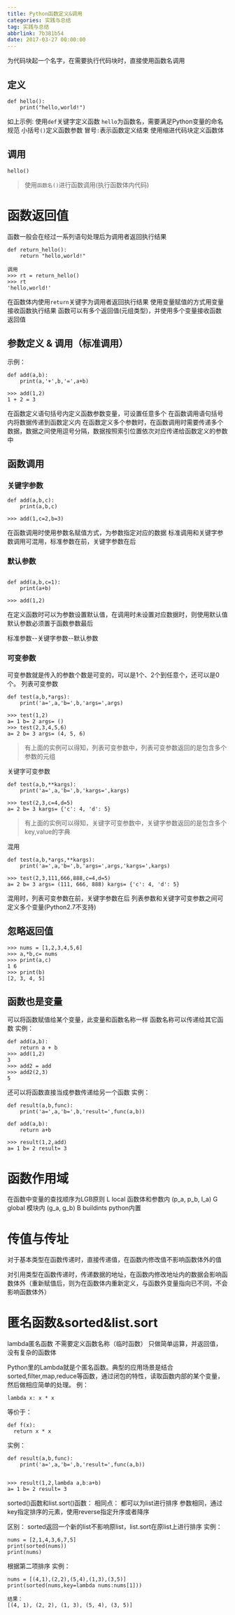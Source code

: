 ```yaml
---
title: Python函数定义&调用
categories: 实践与总结
tag: 实践与总结
abbrlink: 7b381b54
date: 2017-03-27 00:00:00
---
```


为代码块起一个名字，在需要执行代码块时，直接使用函数名调用

## 定义
```
def hello():
	print("hello,world!")
```
如上示例:
使用`def`关键字定义函数
`hello`为函数名，需要满足Python变量的命名规范
小括号`()`定义函数参数
冒号`:`表示函数定义结束
使用缩进代码块定义函数体
<!-- more -->
## 调用
```
hello()
```
> 使用`函数名()`进行函数调用(执行函数体内代码)



# 函数返回值
函数一般会在经过一系列语句处理后为调用者返回执行结果
```
def return_hello():
	return "hello,world!"

调用
>>> rt = return_hello()
>>> rt
'hello,world!'
```
在函数体内使用`return`关键字为调用者返回执行结果
使用变量赋值的方式用变量接收函数执行结果
函数可以有多个返回值(元组类型)，并使用多个变量接收函数返回值

## 参数定义 & 调用（标准调用）
示例：
```
def add(a,b):
	print(a,'+',b,'=',a+b)

>>> add(1,2)
1 + 2 = 3
```

在函数定义语句括号内定义函数参数变量，可设置任意多个
在函数调用语句括号内将数据传递到函数定义内
在函数定义多个参数时，在函数调用时需要传递多个数据，数据之间使用逗号分隔，数据按照索引位置依次对应传递给函数定义的参数中
## 函数调用
### 关键字参数
```
def add(a,b,c):
	print(a,b,c)

>>> add(1,c=2,b=3)
```
在函数调用时使用参数名赋值方式，为参数指定对应的数据
标准调用和关键字参数调用可混用，标准参数在前，关键字参数在后


### 默认参数
```

def add(a,b,c=1):
	print(a+b)

>>> add(1,2)
```
在定义函数时可以为参数设置默认值，在调用时未设置对应数据时，则使用默认值
默认参数必须置于函数参数最后

标准参数--关键字参数--默认参数

### 可变参数
可变参数就是传入的参数个数是可变的，可以是1个、2个到任意个，还可以是0个。
列表可变参数
```
def test(a,b,*args):
	print('a=',a,'b=',b,'args=',args)

>>> test(1,2)
a= 1 b= 2 args= ()
>>> test(2,3,4,5,6)
a= 2 b= 3 args= (4, 5, 6)
```
> 有上面的实例可以得知，列表可变参数中，列表可变参数返回的是包含多个参数的元组

关键字可变参数
```
def test(a,b,**kargs):
	print('a=',a,'b=',b,'kargs=',kargs)

>>> test(2,3,c=4,d=5)
a= 2 b= 3 kargs= {'c': 4, 'd': 5}
```
> 有上面的实例可以得知，关键字可变参数中，关键字参数返回的是包含多个key,value的字典

混用
```
def test(a,b,*args,**kargs):
	print('a=',a,'b=',b,'args=',args,'kargs=',kargs)

>>> test(2,3,111,666,888,c=4,d=5)
a= 2 b= 3 args= (111, 666, 888) kargs= {'c': 4, 'd': 5}

```
混用时，列表可变参数在前，关键字参数在后
列表参数和关键字可变参数之间可定义多个变量(Python2.7不支持)

## 忽略返回值
```
>>> nums = [1,2,3,4,5,6]
>>> a,*b,c= nums
>>> print(a,c)
1 6
>>> print(b)
[2, 3, 4, 5]
```

## 函数也是变量
可以将函数赋值给某个变量，此变量和函数名称一样
函数名称可以传递给其它函数
实例：
```
def add(a,b):
	return a + b
>>> add(1,2)
3
>>> add2 = add
>>> add2(2,3)
5

```
还可以将函数直接当成参数传递给另一个函数
实例：
```
def result(a,b,func):
	print('a=',a,'b=',b,'result=',func(a,b))

def add(a,b):
	return a+b

>>> result(1,2,add)
a= 1 b= 2 result= 3

```


# 函数作用域
在函数中变量的查找顺序为LGB原则
L local 函数体和参数内		(p_a, p_b, l_a)
G global 模块内			(g_a, g_b)
B buildints python内置


# 传值与传址
对于基本类型在函数传递时，直接传递值，在函数内修改值不影响函数体外的值

对引用类型在函数传递时，传递数据的地址，在函数内修改地址内的数据会影响函数体外（重新赋值后，则为在函数体内重新定义，与函数外变量指向已不同，不会影响函数体外）

# 匿名函数&sorted&list.sort
lambda匿名函数
	不需要定义函数名称（临时函数）
	只做简单运算，并返回值，没有复杂的函数体

Python里的Lambda就是个匿名函数。典型的应用场景是结合sorted,filter,map,reduce等函数，通过闭包的特性，读取函数内部的某个变量，然后做相应简单的处理。
例：
```
lambda x: x * x
```
等价于：
```
def f(x):
  return x * x
```

实例：
```
def result(a,b,func):
	print('a=',a,'b=',b,'result=',func(a,b))


>>> result(1,2,lambda a,b:a+b)
a= 1 b= 2 result= 3
```

sorted()函数和list.sort()函数：
相同点：
	都可以为list进行排序
	参数相同，通过key指定排序的元素，使用reverse指定升序或者降序

区别：
	sorted返回一个新的list不影响原list，list.sort在原list上进行排序
实例：
```
nums = [2,1,4,3,6,7,5]
print(sorted(nums))
print(nums)
```
根据第二项排序
实例：
```
nums = [(4,1),(2,2),(5,4),(1,3),(3,5)]
print(sorted(nums,key=lambda nums:nums[1]))

结果：
[(4, 1), (2, 2), (1, 3), (5, 4), (3, 5)]
```

